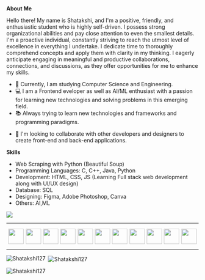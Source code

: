 <html>
<head>
</head>
<body>


<div style="margin-top:50px">
  
  
**About Me** 
  
Hello there! My name is Shatakshi, and I'm a positive, friendly, and enthusiastic student who is highly self-driven. I possess strong organizational abilities and pay close attention to even the smallest details. I'm a proactive individual, constantly striving to reach the utmost level of excellence in everything I undertake. I dedicate time to thoroughly comprehend concepts and apply them with clarity in my thinking. I eagerly anticipate engaging in meaningful and productive collaborations, connections, and discussions, as they offer opportunities for me to enhance my skills.


- 📕 Currently, I am studying Computer Science and Engineering.
- 💻 I am a Frontend eveloper as well as AI/ML enthusiast with a passion for learning new technologies and solving problems in this emerging field.
- 📚 Always trying to learn new technologies and frameworks and programming paradigms.
* :handshake: I'm looking to collaborate with other developers and designers to create front-end and back-end applications.

**Skills**

- Web Scraping with Python (Beautiful Soup)
- Programming Languages: C, C++, Java, Python
- Development: HTML, CSS, JS (Learning Full stack web development along with UI/UX design) 
- Database: SQL
- Designing: Figma, Adobe Photoshop, Canva
- Others: AI,ML

</div>
  
<!--   <img src="./bg-3.gif" style="margin-bottom:50px"/>
<div style="display:flex;flex-direction:row;justify-content:space-evenly;width:100%;align-items:center;">
<img src="https://img.shields.io/badge/LinkedIn-0077B5?style=for-the-badge&logo=linkedin&logoColor=white"/>
</a>
<a href="https://github.com/Shatakshi127" style="margin:20px"><img src="https://img.shields.io/badge/GitHub-100000?style=for-the-badge&logo=github&logoColor=white" />
</a> -->
</div>

  ![](https://komarev.com/ghpvc/?username=Shatakshi127)
  
<hr/>
<div style="display:flex;flex-direction:row;justify-content:space-evenly;align-items:center;widht:100%">
<img width="40px" src="https://cdn.jsdelivr.net/gh/devicons/devicon/icons/javascript/javascript-original.svg" />
<img width="40px" src="https://cdn.jsdelivr.net/gh/devicons/devicon/icons/github/github-original.svg" />
<img width="40px" src="https://cdn.jsdelivr.net/gh/devicons/devicon/icons/html5/html5-plain-wordmark.svg" />
<img width="40px" src="https://cdn.jsdelivr.net/gh/devicons/devicon/icons/css3/css3-plain-wordmark.svg" />
<img width="40px" src="https://cdn.jsdelivr.net/gh/devicons/devicon/icons/bootstrap/bootstrap-plain.svg" />
<img width="40px" src="https://cdn.jsdelivr.net/gh/devicons/devicon/icons/tailwindcss/tailwindcss-plain.svg" />
<img width="40px" src="https://cdn.jsdelivr.net/gh/devicons/devicon/icons/vscode/vscode-original.svg" />
<img width="40px" src="https://cdn.jsdelivr.net/gh/devicons/devicon/icons/c/c-plain.svg" />
<img width="40px" src="https://cdn.jsdelivr.net/gh/devicons/devicon/icons/java/java-original.svg" />
<img width="40px" src="https://cdn.jsdelivr.net/gh/devicons/devicon/icons/figma/figma-original.svg" />
<img width="40px" src="https://cdn.jsdelivr.net/gh/devicons/devicon/icons/canva/canva-original.svg" />
</div>
<hr/>

  
<p><img align="left" src="https://github-readme-stats.vercel.app/api/top-langs?username=Shatakshi127&show_icons=true&locale=en&layout=compact" alt="Shatakshi127" /></p>

<p>&nbsp;<img align="center" src="https://github-readme-stats.vercel.app/api?username=Shatakshi127&show_icons=true&locale=en" alt="Shatakshi127" /></p>

<p><img align="center" src="https://github-readme-streak-stats.herokuapp.com/?user=Shatakshi127&" alt="Shatakshi127" /></p>
  
<!--   [![Shatakshi945's GitHub | Languages Over Time](https://stats.quine.sh/Shatakshi945/languages-over-time?theme=light)](https://quine.sh) -->
  
</body>
</html>
